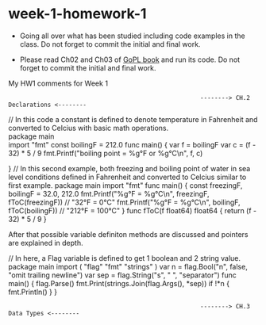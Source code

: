 # week-1-homework-1

- Going all over what has been studied including code examples in the class. Do not forget to commit the initial and final work.

- Please read Ch02 and Ch03 of [GoPL book](https://drive.google.com/file/d/1kvsEfCuOYecBrfy12tTI1kDDbC4e4AVy/view?usp=sharing) and run its code. Do not forget to commit the initial and final work.



My HW1 comments for Week 1

                                                          --------> CH.2 Declarations <--------

// In this code a constant is defined to denote temperature in Fahrenheit and converted to Celcius with basic math operations.
<br>package main<br>
import "fmt"
const boilingF = 212.0
func main() {
var f = boilingF
var c = (f - 32) * 5 / 9
fmt.Printf("boiling point = %g°F or %g°C\n", f, c)

}
// In this second example, both freezing and boiling point of water in sea level conditions defined in Fahrenheit and converted to Celcius similar to first example.
package main
import "fmt"
func main() {
const freezingF, boilingF = 32.0, 212.0
fmt.Printf("%g°F = %g°C\n", freezingF, fToC(freezingF)) // "32°F = 0°C"
fmt.Printf("%g°F = %g°C\n", boilingF, fToC(boilingF)) // "212°F = 100°C"
}
func fToC(f float64) float64 {
return (f - 32) * 5 / 9
}

 After that possible variable definiton methods are discussed and pointers are explained in depth.
 
 // In here, a Flag variable is defined to get 1 boolean and 2 string value.
package main
import (
"flag"
"fmt"
"strings"
)
var n = flag.Bool("n", false, "omit trailing newline")
var sep = flag.String("s", " ", "separator")
func main() {
flag.Parse()
fmt.Print(strings.Join(flag.Args(), *sep))
if !*n {
fmt.Println()
}
}


                                                          --------> CH.3 Data Types <--------

